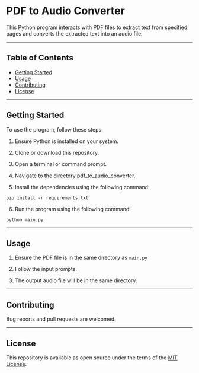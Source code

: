 # PDF to Audio Converter

This Python program interacts with PDF files to extract text from specified pages and converts the extracted text into an audio file.

___

## Table of Contents

* [Getting Started](#getting-started)
* [Usage](#usage)
* [Contributing](#contributing)
* [License](#license)
___

## Getting Started

To use the program, follow these steps:

1. Ensure Python is installed on your system.

1. Clone or download this repository.

1. Open a terminal or command prompt.

1. Navigate to the directory pdf_to_audio_converter.

1. Install the dependencies using the following command:

```
pip install -r requirements.txt
```

6. Run the program using the following command:

```
python main.py
```

___

## Usage

1. Ensure the PDF file is in the same directory as `main.py`

1. Follow the input prompts.

1. The output audio file will be in the same directory.

---

## Contributing

Bug reports and pull requests are welcomed.

---

## License

This repository is available as open source under the terms of the [MIT License](http://opensource.org/licenses/MIT).